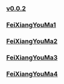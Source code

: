 
### [v0.0.2](https://github.com/littleflute/chess/edit/master/ZuoWei/FeiXiang/readme.md)
### [FeiXiangYouMa1](FeiXiangYouMa1)
### [FeiXiangYouMa2](FeiXiangYouMa2)
### [FeiXiangYouMa3](FeiXiangYouMa3)
### [FeiXiangYouMa4](FeiXiangYouMa4)

